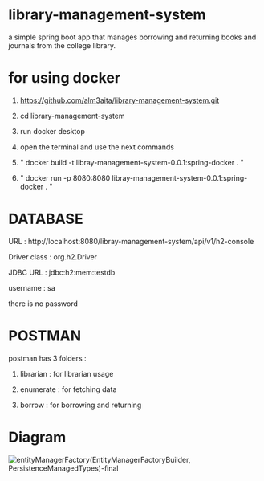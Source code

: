 # library-management-system

a simple spring boot app that manages borrowing and returning books and journals from the college library.

# for using docker

1) https://github.com/alm3aita/library-management-system.git

2) cd library-management-system

3) run docker desktop

4) open the terminal and use the next commands

5) "  docker build -t libray-management-system-0.0.1:spring-docker .  "

6) "  docker run -p 8080:8080 libray-management-system-0.0.1:spring-docker .  "

# DATABASE 

URL : http://localhost:8080/libray-management-system/api/v1/h2-console

Driver class : org.h2.Driver

JDBC URL : jdbc:h2:mem:testdb

username : sa

there is no password 


# POSTMAN 

postman has 3 folders :

1) librarian : for librarian usage

2) enumerate : for fetching data

3) borrow : for borrowing and returning

# Diagram 

![entityManagerFactory(EntityManagerFactoryBuilder, PersistenceManagedTypes)-final](https://github.com/alm3aita/library-management-system/assets/61744592/31cb6ed5-0f9d-4e93-bd3d-4e493c9623b8)

